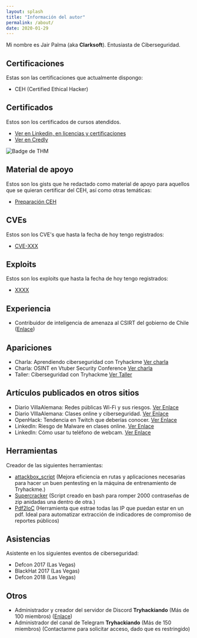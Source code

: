 ```yaml
---
layout: splash
title: "Información del autor"
permalink: /about/
date: 2020-01-29
---
```


Mi nombre es Jair Palma (aka **Clarksoft**). Entusiasta de Ciberseguridad.

## Certificaciones
Estas son las certificaciones que actualmente dispongo:

- CEH (Certified Ethical Hacker)

## Certificados
Estos son los certificados de cursos atendidos.

- [Ver en Linkedin, en licencias y certificaciones](https://www.linkedin.com/in/jairpalmavicenty/)
- [Ver en Credly](https://www.credly.com/users/jair-palma)

![Badge de THM](https://tryhackme-badges.s3.amazonaws.com/clarksoft.png "TryHackme")



## Material de apoyo
Estos son los gists que he redactado como material de apoyo para aquellos que se quieran certificar del CEH, así como otras temáticas:

- [Preparación CEH](https://clarksoft.github.io/Notas-de-seguridad/)


## CVEs
Estos son los CVE's que hasta la fecha de hoy tengo registrados:

- [CVE-XXX](https://nvd.nist.gov/vuln/detail/CVE-xxx)

## Exploits
Estos son los exploits que hasta la fecha de hoy tengo registrados:

- [XXXX](https://www.exploit-db.com/exploits/cxxxx)

## Experiencia
- Contribuidor de inteligencia de amenaza al CSIRT del gobierno de Chile ([Enlace](https://www.csirt.gob.cl))

## Apariciones

- Charla: Aprendiendo ciberseguridad con Tryhackme [Ver charla](https://www.youtube.com/watch?v=z4VfCBygxng)
- Charla: OSINT en Vtuber Security Conference [Ver charla](https://www.youtube.com/watch?v=ZigRyc0ndME&t=5349s)
- Taller: Ciberseguridad con Tryhackme [Ver Taller](próximamente)

## Artículos publicados en otros sitios
- Diario VillaAlemana: Redes públicas Wi-Fi y sus riesgos. [Ver Enlace](https://comunaldevillaalemana.cl/redes-publicas-wi-fi-y-sus-riesgos/)
- Diario VIllaAlemana: Clases online y ciberseguridad. [Ver Enlace](https://comunaldevillaalemana.cl/clases-online-y-ciberseguridad/)
- OpenHack: Tendencia en Twitch que deberías conocer. [Ver Enlace](https://openhack.cl/tendencias-en-twitch-que-necesitas-conocer/)
- LinkedIn: Riesgo de Malware en clases online. [Ver Enlace](https://www.linkedin.com/pulse/riesgo-de-malware-en-clases-online-jair-palma-vicenty/)
- LinkedIn: Cómo usar tu teléfono de webcam. [Ver Enlace](https://www.linkedin.com/pulse/c%C3%B3mo-usar-un-tel%C3%A9fono-m%C3%B3vil-como-webcam-para-zoom-o-palma-vicenty/)


## Herramientas
Creador de las siguientes herramientas:

- [attackbox_script](https://github.com/clarksoft/attackbox_script) (Mejora eficiencia en rutas y aplicaciones necesarias para hacer un buen pentesting en la máquina de entrenamiento de Tryhackme.)
- [Supercracker](https://github.com/clarksoft/supercracker.sh) (Script creado en bash para romper 2000 contraseñas de zip anidadas una dentro de otra.)
- [Pdf2IoC](https://github.com/clarksoft/pdf2IoC) (Herramienta que estrae todas las IP que puedan estar en un pdf. Ideal para automatizar extracción de indicadores de compromiso de reportes públicos)

## Asistencias
Asistente en los siguientes eventos de ciberseguridad:

- Defcon 2017 (Las Vegas)
- BlackHat 2017 (Las Vegas)
- Defcon 2018 (Las Vegas)

## Otros

- Administrador y creador del servidor de Discord **Tryhackiando** (Más de 100 miembros) ([Enlace](https://discord.org/vApWjFz))
- Administrador del canal de Telegram **Tryhackiando** (Más de 150 miembros) (Contactarme para solicitar acceso, dado que es restringido)

